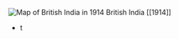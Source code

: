 
![Map of British India in 1914](https://nzhistory.govt.nz/files/styles/fullsize/public/India_1000.jpg?itok=ZmvLV_4P)
British India [[1914]]

- t